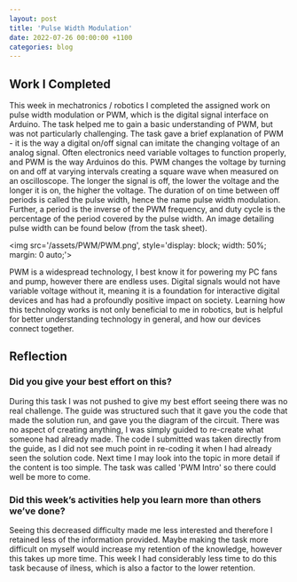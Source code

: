 ```yaml
---
layout: post
title: 'Pulse Width Modulation'
date: 2022-07-26 00:00:00 +1100
categories: blog
---
```


<h2>Work I Completed</h2>

This week in mechatronics / robotics I completed the assigned work on pulse width modulation or PWM, which is the digital signal interface on Arduino. The task helped me to gain a basic understanding of PWM, but was not particularly challenging. The task gave a brief explanation of PWM - it is the way a digital on/off signal can imitate the changing voltage of an analog signal. Often electronics need variable voltages to function properly, and PWM is the way Arduinos do this. PWM changes the voltage by turning on and off at varying intervals creating a square wave when measured on an oscilloscope. The longer the signal is off, the lower the voltage and the longer it is on, the higher the voltage. The duration of on time between off periods is called the pulse width, hence the name pulse width modulation. Further, a period is the inverse of the PWM frequency, and duty cycle is the percentage of the period covered by the pulse width. An image detailing pulse width can be found below (from the task sheet).

<img src='/assets/PWM/PWM.png', style='display: block; width: 50%; margin: 0 auto;'>

PWM is a widespread technology, I best know it for powering my PC fans and pump, however there are endless uses. Digital signals would not have variable voltage without it, meaning it is a foundation for interactive digital devices and has had a profoundly positive impact on society. Learning how this technology works is not only beneficial to me in robotics, but is helpful for better understanding technology in general, and how our devices connect together.

<h2>Reflection</h3>

<h3>Did you give your best effort on this?</h3>

During this task I was not pushed to give my best effort seeing there was no real challenge. The guide was structured such that it gave you the code that made the solution run, and gave you the diagram of the circuit. There was no aspect of creating anything, I was simply guided to re-create what someone had already made. The code I submitted was taken directly from the guide, as I did not see much point in re-coding it when I had already seen the solution code. Next time I may look into the topic in more detail if the content is too simple. The task was called 'PWM Intro' so there could well be more to come.

<h3>Did this week’s activities help you learn more than others we’ve done?</h3>

Seeing this decreased difficulty made me less interested and therefore I retained less of the information provided. Maybe making the task more difficult on myself would increase my retention of the knowledge, however this takes up more time. This week I had considerably less time to do this task because of ilness, which is also a factor to the lower retention. 

